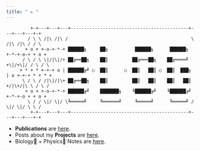 ```yaml
---
title: " ✒️ "
---
```

```goat
         +-+---+---+---+--------------------------------------------+---+---+---+-+
        / \ \ /|\ /|\ /                                              \ /|\ /|\ / / \
       + o + +-o-+-*-+ ██████╗     ██╗          ██████╗      ██████╗  +-*-+-o-+ + o +
      / \ / \ \|/|\|/+ ██╔══██╗    ██║         ██╔═══██╗    ██╔════╝  +\|/+\|/ / \ / \
     + * + * +-+-+ o | ██████╔╝ ○  ██║      ○  ██║   ██║ ○  ██║  ███╗ | o +-+-+ * + * +
      \ / \ / /|\|/|\+ ██╔══██╗    ██║         ██║   ██║    ██║   ██║ +/|\+/|\ \ / \ /
       + o + +-o-+-*-+ ██████╔╝    ███████╗    ╚██████╔╝    ╚██████╔╝ +-*-+-o + + o +
        \ / / \|/ \|/ \╚═════╝     ╚══════╝     ╚═════╝      ╚═════╝ / \|/ \|/ \ \ /
         +-+---+---+---+--------------------------------------------+---+---+---+-+
```
* **Publications** are [here](/publications/).
* Posts about my **Projects** are [here](/projects/).
* Biology🧬 + Physics🔭 Notes are [here](/blog/biophy/).

